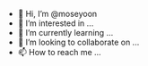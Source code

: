 - 👋 Hi, I’m @moseyoon
- 👀 I’m interested in ...
- 🌱 I’m currently learning ...
- 💞️ I’m looking to collaborate on ...
- 📫 How to reach me ...

<!---
moseyoon/moseyoon is a ✨ special ✨ repository because its `README.md` (this file) appears on your GitHub profile.
You can click the Preview link to take a look at your changes.
--->
